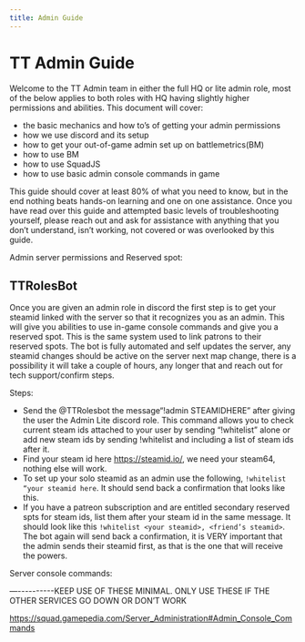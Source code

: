 ```yaml
---
title: Admin Guide
--- 
```


# TT Admin Guide

Welcome to the TT Admin team in either the full HQ or lite admin role, most of the below applies to both roles with HQ having slightly higher permissions and abilities. This document will cover:
* the basic mechanics and how to’s of getting your admin permissions
* how we use discord and its setup
* how to get your out-of-game admin set up on battlemetrics(BM)
* how to use BM
* how to use SquadJS
* how to use basic admin console commands in game

This guide should cover at least 80% of what you need to know, but in the end nothing beats hands-on learning and one on one assistance. Once you have read over this guide and attempted basic levels of troubleshooting yourself, please reach out and ask for assistance with anything that you don’t understand, isn’t working, not covered or was overlooked by this guide. 


Admin server permissions and Reserved spot:

## TTRolesBot

Once you are given an admin role in discord the first step is to get your steamid linked with the server so that it recognizes you as an admin. This will give you abilities to use in-game console commands and give you a reserved spot. This is the same system used to link patrons to their reserved spots. The bot is fully automated and self updates the server, any steamid changes should be active on the server next map change, there is a possibility it will take a couple of hours, any longer that and reach out for tech support/confirm steps.

Steps: 

* Send the @TTRolesbot the message“!admin STEAMIDHERE” after giving the user the Admin Lite discord role. This command allows you to check current steam ids attached to your user by sending “!whitelist” alone or add new steam ids by sending !whitelist and including a list of steam ids after it.
* Find your steam id here https://steamid.io/, we need your steam64, nothing else will work.
* To set up your solo steamid as an admin use the following, `!whitelist “your steamid here`.  It should send back a confirmation that looks like this. 
* If you have a patreon subscription and are entitled secondary reserved spts for steam ids, list them after your steam id in the same message. It should look like this `!whitelist <your steamid>, <friend’s steamid>`.  The bot again will send back a confirmation, it is VERY important that the admin sends their steamid first, as that is the one that will receive the powers.
















Server console commands:

—----------KEEP USE OF THESE MINIMAL. ONLY USE THESE IF THE OTHER SERVICES GO DOWN OR DON’T WORK

https://squad.gamepedia.com/Server_Administration#Admin_Console_Commands 










